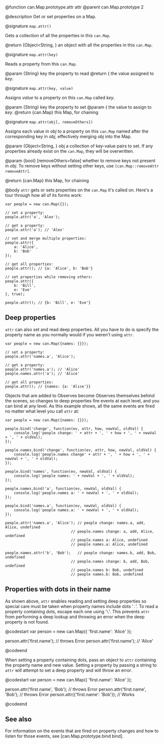 @function can.Map.prototype.attr attr
@parent can.Map.prototype 2

@description Get or set properties on a Map.

@signature `map.attr()`

Gets a collection of all the properties in this `can.Map`.

@return {Object<String, } an object with all the properties in this `can.Map`.

@signature `map.attr(key)`

Reads a property from this `can.Map`.

@param {String} key the property to read
@return { the value assigned to _key_.

@signature `map.attr(key, value)`

Assigns _value_ to a property on this `can.Map` called _key_.

@param {String} key the property to set
@param { the value to assign to _key_.
@return {can.Map} this Map, for chaining

@signature `map.attr(obj[, removeOthers])`

Assigns each value in _obj_ to a property on this `can.Map` named after the
corresponding key in _obj_, effectively merging _obj_ into the Map.

@param {Object<String, } obj a collection of key-value pairs to set.
If any properties already exist on the `can.Map`, they will be overwritten.

@param {bool} [removeOthers=false] whether to remove keys not present in _obj_.
To remove keys without setting other keys, use `[can.Map::removeAttr removeAttr]`.

@return {can.Map} this Map, for chaining

@body
`attr` gets or sets properties on the `can.Map` it's called on. Here's a tour through
how all of its forms work:


    var people = new can.Map({});

    // set a property:
    people.attr('a', 'Alex');

    // get a property:
    people.attr('a'); // 'Alex'

    // set and merge multiple properties:
    people.attr({
        a: 'Alice',
        b: 'Bob'
    });

    // get all properties:
    people.attr(); // {a: 'Alice', b: 'Bob'}

    // set properties while removing others:
    people.attr({
        b: 'Bill',
        e: 'Eve'
    }, true);

    people.attr(); // {b: 'Bill', e: 'Eve'}


## Deep properties

`attr` can also set and read deep properties. All you have to do is specify
the property name as you normally would if you weren't using `attr`.


    var people = new can.Map({names: {}});

    // set a property:
    people.attr('names.a', 'Alice');

    // get a property:
    people.attr('names.a'); // 'Alice'
    people.names.attr('a'); // 'Alice'

    // get all properties:
    people.attr(); // {names: {a: 'Alice'}}


Objects that are added to Observes become Observes themselves behind the scenes,
so changes to deep properties fire events at each level, and you can bind at any
level. As this example shows, all the same events are fired no matter what level
you call `attr` at:


    var people = new can.Map({names: {}});

    people.bind('change', function(ev, attr, how, newVal, oldVal) {
        console.log('people change: ' + attr + ', ' + how + ', ' + newVal + ', ' + oldVal);
    });

    people.names.bind('change', function(ev, attr, how, newVal, oldVal) {
        console.log('people.names change' + attr + ', ' + how + ', ' + newVal + ', ' + oldVal);
    });

    people.bind('names', function(ev, newVal, oldVal) {
        console.log('people names: ' + newVal + ', ' + oldVal);
    });

    people.names.bind('a', function(ev, newVal, oldVal) {
        console.log('people.names a: ' + newVal + ', ' + oldVal);
    });

    people.bind('names.a', function(ev, newVal, oldVal) {
        console.log('people names.a: ' + newVal + ', ' + oldVal);
    });

    people.attr('names.a', 'Alice'); // people change: names.a, add, Alice, undefined
                                  // people.names change: a, add, Alice, undefined
                                  // people.names a: Alice, undefined
                                  // people names.a: Alice, undefined

    people.names.attr('b', 'Bob');   // people change: names.b, add, Bob, undefined
                                  // people.names change: b, add, Bob, undefined
                                  // people.names b: Bob, undefined
                                  // people names.b: Bob, undefined


## Properties with dots in their name

As shown above, `attr` enables reading and setting deep properties so special care must be taken when property names include dots '`.`'. To read a property containing dots, escape each one using '`\`'. This prevents `attr` from performing a deep lookup and throwing an error when the deep property is not found.

@codestart
var person = new can.Map({
	'first.name': 'Alice'
});

person.attr('first.name'); // throws Error
person.attr('first\.name'); // 'Alice'

@codeend

When setting a property containing dots, pass an object to `attr` containing the property name and new value. Setting a property by passing a string to `attr` will attempt to set a deep property and will throw an error.

@codestart
var person = new can.Map({
	'first.name': 'Alice'
});

person.attr('first.name', 'Bob'); // throws Error
person.attr('first\.name', 'Bob'); // throws Error
person.attr({'first.name': 'Bob'}); // Works

@codeend

## See also

For information on the events that are fired on property changes and how
to listen for those events, see [can.Map.prototype.bind bind].
